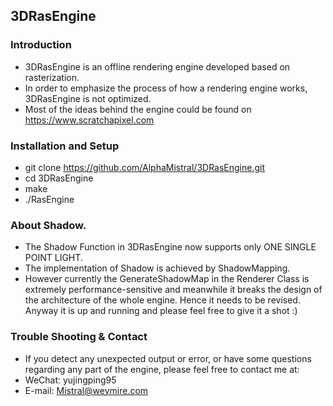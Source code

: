 ## 3DRasEngine

### Introduction
* 3DRasEngine is an offline rendering engine developed based on rasterization. 
* In order to emphasize the process of how a rendering engine works, 3DRasEngine is not optimized. 
* Most of the ideas behind the engine could be found on https://www.scratchapixel.com

### Installation and Setup
* git clone https://github.com/AlphaMistral/3DRasEngine.git
* cd 3DRasEngine
* make
* ./RasEngine

### About Shadow.
* The Shadow Function in 3DRasEngine now supports only ONE SINGLE POINT LIGHT. 
* The implementation of Shadow is achieved by ShadowMapping. 
* However currently the GenerateShadowMap in the Renderer Class is extremely performance-sensitive and meanwhile it breaks the design of the architecture of the whole engine. Hence it needs to be revised. Anyway it is up and running and please feel free to give it a shot :)

### Trouble Shooting & Contact
* If you detect any unexpected output or error, or have some questions regarding any part of the engine, please feel free to contact me at:
* WeChat: yujingping95
* E-mail: Mistral@weymire.com 


